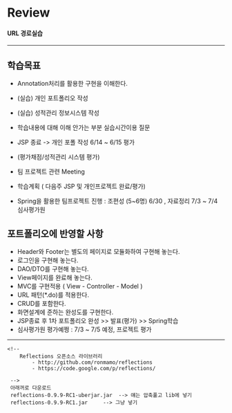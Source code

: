 # Review


#### URL 경로실습

-----------------------------------------------------

## 학습목표
- Annotation처리를 활용한 구현을 이해한다.
- (실습) 개인 포트폴리오 작성
- (실습) 성적관리 정보시스템 작성
- 학습내용에 대해 이해 안가는 부분 실습시간이용 질문
- JSP 종료 -> 개인 포폴 작성 6/14 ~ 6/15 평가
- (평가채점/성적관리 시스템 평가)
- 팀 프로젝트 관련 Meeting

- 학습계획 ( 다음주 JSP 및 개인프로젝트 완료/평가)
- Spring을 활용한 팀프로젝트 진행 : 조편성 (5~6명) 6/30 , 자료정리 7/3 ~ 7/4 심사평가원


## 포트폴리오에 반영할 사항
- Header와 Footer는 별도의 페이지로 모듈화하여 구현해 놓는다.
- 로그인을 구현해 놓는다.
- DAO/DTO를 구현해 놓는다.
- View페이지를 완료해 놓는다.
- MVC를 구현적용 ( View - Controller - Model )
- URL 패턴(*.do)를 적용한다.
- CRUD를 포함한다.
- 화면설계에 준하는 완성도를 구현한다.
- JSP종료 후 1차 포트폴리오 완성 >> 발표(평가) >> Spring학습
- 심사평가원 평가예쩡 : 7/3 ~ 7/5 예정, 프로젝트 평가
------------------------------------------------------------------------

```
<!-- 
	Reflections 오픈소스 라이브러리
		- http://github.com/ronmamo/reflections
		- https://code.google.com/p/reflections/
		
 -->
 아래꺼로 다운로드
 reflections-0.9.9-RC1-uberjar.jar  --> 얘는 압축풀고 lib에 넣기
 reflections-0.9.9-RC1.jar	   --> 그냥 넣기
 
```


